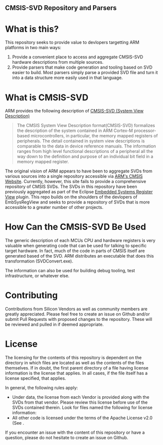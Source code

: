 CMSIS-SVD Repository and Parsers
--------------------------------

What is this?
=============

This repository seeks to provide value to devlopers targetting ARM
platforms in two main ways:

1. Provide a convenient place to access and aggregate CMSIS-SVD
   hardware descriptions from multiple sources.
2. Provide parsers that make code generation and tooling based on SVD
   easier to build.  Most parsers simply parse a provided SVD file and
   turn it into a data structure more easily used in that language.

What is CMSIS-SVD
=================

ARM provides the following description of
[CMSIS-SVD (System View Description)](http://www.keil.com/pack/doc/CMSIS/SVD/html/index.html)

> The CMSIS System View Description format(CMSIS-SVD) formalizes the
> description of the system contained in ARM Cortex-M processor-based
> microcontrollers, in particular, the memory mapped registers of
> peripherals. The detail contained in system view descriptions is
> comparable to the data in device reference manuals. The information
> ranges from high level functional descriptions of a peripheral all the
> way down to the definition and purpose of an individual bit field in a
> memory mapped register.

The original vision of ARM appears to have been to aggregate SVDs from
various sources into a single repository accessible via
[ARM's CMSIS Website](http://www.arm.com/products/processors/cortex-m/cortex-microcontroller-software-interface-standard.php).
Currently, however, this site fails to provide a comprehensive
repository of CMSIS SVDs.  The SVDs in this repository have been
previously aggregated as part of the Eclipse
[Embedded Systems Register View](http://embsysregview.sourceforge.net/)
plugin.  This repo builds on the shoulders of the devlopers of
EmbSysRegView and seeks to provide a repository of SVDs that is more
accessible to a greater number of other projects.

How Can the CMSIS-SVD Be Used
=============================

The generic description of each MCUs CPU and hardware registers is
very valuable when generating code that can be used for talking to
specific target hardware.  In fact, much of the code in parts of CMSIS
itself are generated based of the SVD.  ARM distributes an executable
that does this transformation (SVDConvert.exe).

The information can also be used for building debug tooling, test
infrastructure, or whatever else.

Contributing
============

Contributions from Silicon Vendors as well as community members are
greatly appreciated.  Please feel free to create an issue on Github
and/or submit Pull Requests with proposed changes to the repository.
These will be reviewed and pulled in if deemed appropriate.

License
=======

The licensing for the contents of this repository is dependent on the
directory in which files are located as well as the contents of the
files themselves.  If in doubt, the first parent directory of a file
having license information is the license that applies.  In all cases,
if the file itself has a license specified, that applies.

In general, the following rules apply:

* Under data, the license from each Vendor is provided along with the
  SVDs from that vendor.  Please review this license before use of the
  SVDs contained therein.  Look for files named the following for
  license information:
* All other code is licensed under the terms of the Apache License
  v2.0 (See [<LICENSE-APACHE>](LICENSE-APACHE).

If you encounter an issue with the content of this repository or have
a question, please do not hesitate to create an issue on Github.
